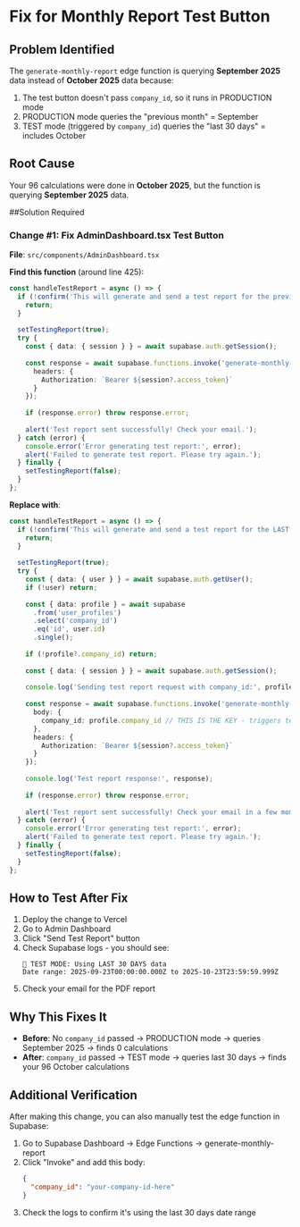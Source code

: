 # Fix for Monthly Report Test Button

## Problem Identified
The `generate-monthly-report` edge function is querying **September 2025** data instead of **October 2025** data because:
1. The test button doesn't pass `company_id`, so it runs in PRODUCTION mode
2. PRODUCTION mode queries the "previous month" = September
3. TEST mode (triggered by `company_id`) queries the "last 30 days" = includes October

## Root Cause
Your 96 calculations were done in **October 2025**, but the function is querying **September 2025** data.

##Solution Required

### Change #1: Fix AdminDashboard.tsx Test Button

**File**: `src/components/AdminDashboard.tsx`

**Find this function** (around line 425):
```typescript
const handleTestReport = async () => {
  if (!confirm('This will generate and send a test report for the previous month to all admins. Continue?')) {
    return;
  }
  
  setTestingReport(true);
  try {
    const { data: { session } } = await supabase.auth.getSession();
    
    const response = await supabase.functions.invoke('generate-monthly-report', {
      headers: {
        Authorization: `Bearer ${session?.access_token}`
      }
    });
    
    if (response.error) throw response.error;
    
    alert('Test report sent successfully! Check your email.');
  } catch (error) {
    console.error('Error generating test report:', error);
    alert('Failed to generate test report. Please try again.');
  } finally {
    setTestingReport(false);
  }
};
```

**Replace with**:
```typescript
const handleTestReport = async () => {
  if (!confirm('This will generate and send a test report for the LAST 30 DAYS to all admins. Continue?')) {
    return;
  }
  
  setTestingReport(true);
  try {
    const { data: { user } } = await supabase.auth.getUser();
    if (!user) return;
    
    const { data: profile } = await supabase
      .from('user_profiles')
      .select('company_id')
      .eq('id', user.id)
      .single();
      
    if (!profile?.company_id) return;
    
    const { data: { session } } = await supabase.auth.getSession();
    
    console.log('Sending test report request with company_id:', profile.company_id);
    
    const response = await supabase.functions.invoke('generate-monthly-report', {
      body: {
        company_id: profile.company_id // THIS IS THE KEY - triggers test mode
      },
      headers: {
        Authorization: `Bearer ${session?.access_token}`
      }
    });
    
    console.log('Test report response:', response);
    
    if (response.error) throw response.error;
    
    alert('Test report sent successfully! Check your email in a few moments.');
  } catch (error) {
    console.error('Error generating test report:', error);
    alert('Failed to generate test report. Please try again.');
  } finally {
    setTestingReport(false);
  }
};
```

## How to Test After Fix

1. Deploy the change to Vercel
2. Go to Admin Dashboard
3. Click "Send Test Report" button
4. Check Supabase logs - you should see:
   ```
   🧪 TEST MODE: Using LAST 30 DAYS data
   Date range: 2025-09-23T00:00:00.000Z to 2025-10-23T23:59:59.999Z
   ```
5. Check your email for the PDF report

## Why This Fixes It

- **Before**: No `company_id` passed → PRODUCTION mode → queries September 2025 → finds 0 calculations
- **After**: `company_id` passed → TEST mode → queries last 30 days → finds your 96 October calculations

## Additional Verification

After making this change, you can also manually test the edge function in Supabase:

1. Go to Supabase Dashboard → Edge Functions → generate-monthly-report
2. Click "Invoke" and add this body:
   ```json
   {
     "company_id": "your-company-id-here"
   }
   ```
3. Check the logs to confirm it's using the last 30 days date range

